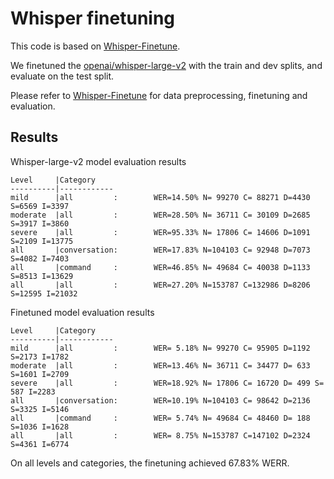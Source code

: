 # Whisper finetuning

This code is based on [Whisper-Finetune](https://github.com/yeyupiaoling/Whisper-Finetune).

We finetuned the [openai/whisper-large-v2](https://huggingface.co/openai/whisper-large-v2) with the train and dev splits, and evaluate on the test split.

Please refer to [Whisper-Finetune](https://github.com/yeyupiaoling/Whisper-Finetune) for data preprocessing, finetuning and evaluation. 

## Results

Whisper-large-v2 model evaluation results
```
Level     |Category
----------|------------
mild      |all         :        WER=14.50% N= 99270 C= 88271 D=4430 S=6569 I=3397
moderate  |all         :        WER=28.50% N= 36711 C= 30109 D=2685 S=3917 I=3860
severe    |all         :        WER=95.33% N= 17806 C= 14606 D=1091 S=2109 I=13775
all       |conversation:        WER=17.83% N=104103 C= 92948 D=7073 S=4082 I=7403
all       |command     :        WER=46.85% N= 49684 C= 40038 D=1133 S=8513 I=13629
all       |all         :        WER=27.20% N=153787 C=132986 D=8206 S=12595 I=21032
```

Finetuned model evaluation results
```
Level     |Category
----------|------------
mild      |all         :        WER= 5.18% N= 99270 C= 95905 D=1192 S=2173 I=1782
moderate  |all         :        WER=13.46% N= 36711 C= 34477 D= 633 S=1601 I=2709
severe    |all         :        WER=18.92% N= 17806 C= 16720 D= 499 S= 587 I=2283
all       |conversation:        WER=10.19% N=104103 C= 98642 D=2136 S=3325 I=5146
all       |command     :        WER= 5.74% N= 49684 C= 48460 D= 188 S=1036 I=1628
all       |all         :        WER= 8.75% N=153787 C=147102 D=2324 S=4361 I=6774
```

On all levels and categories, the finetuning achieved 67.83% WERR.
